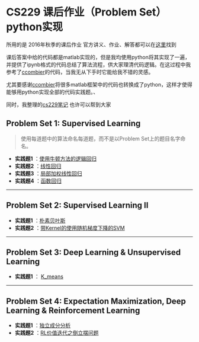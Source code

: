 # CS229 课后作业（Problem Set） python实现
所用的是 2016年秋季的课后作业
官方讲义、作业、解答都可以在[这里](https://github.com/Kivy-CN/Stanford-CS-229-CN/tree/master/CS229%E5%AE%98%E7%BD%91%E5%BD%93%E5%89%8D%E6%96%87%E6%A1%A3)找到

课后答案中给的代码都是matlab实现的，但是我均使用python将其实现了一遍，并提供了ipynb格式的代码总结了算法流程，供大家理清代码逻辑。在这过程中我参考了[ccombier](https://github.com/ccombier/stanford-CS229)的代码，当我无从下手时它能给我不错的灵感。

尤其要感谢[ccombier](https://github.com/ccombier/stanford-CS229)将很多matlab框架中的代码也转换成了python，这样才使得能够用python实现全部的代码实践题。、

同时，我整理的[cs229笔记](https://yunlongs.cn/) 也许可以帮到大家

## Problem Set 1: Supervised Learning
> 使用每道题中的算法命名每道题，而不是以Problem Set上的题目名字命名。

- **实践题1** ：[使用牛顿方法的逻辑回归](./Problem%20Set%201/1_Logistic_regression.ipynb)
- **实践题2** ：[线性回归](./Problem%20Set%201/5.1_Linear_regression.ipynb)
- **实践题3** ：[局部加权线性回归](./Problem%20Set%201/5.2_Local_linear_regression.ipynb)
- **实践题4** ：[函数回归](./Problem%20Set%201/5.3_Funcion_regression.ipynb)

---

## Problem Set 2: Supervised Learning II
- **实践题1** ：[朴素贝叶斯](./Problem%20Set%202/2.1_naive_Bayes.ipynb)
- **实践题2** ：[带Kernel的使用随机梯度下降的SVM](./Problem%20Set%202/2.2_svm.ipynb)

---
## Problem Set 3: Deep Learning & Unsupervised Learning
- **实践题1** ： [K_means](./Problem%20Set%203/5_K-means_for_compression.ipynb)

---
## Problem Set 4: Expectation Maximization, Deep Learning & Reinforcement Learning
- **实践题1** ：[独立成分分析](./Problem%20Set%204/4_ICA.ipynb)
- **实践题2** ：[RL价值迭代之倒立摆问题](./Problem%20Set%204/6_Inverted_pendulum.ipynb)
